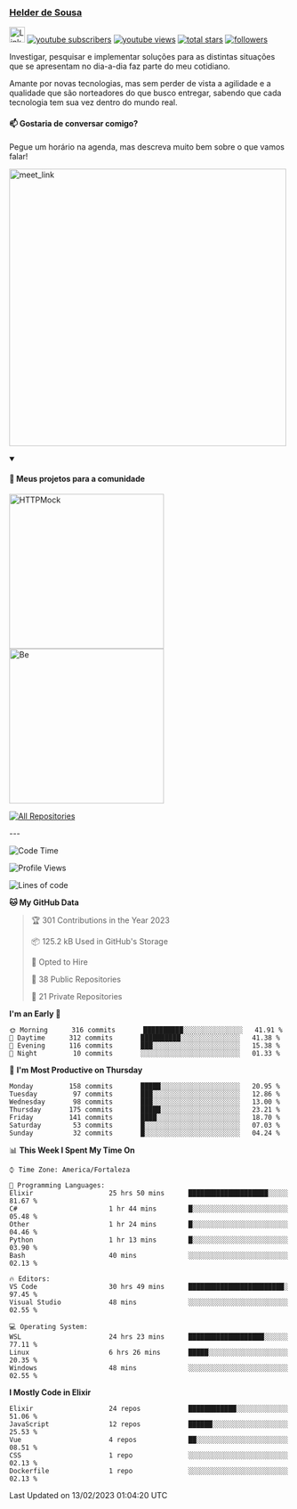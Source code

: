 <p align="left">
<a href="https://github.com/andridus">
    <h3>Helder de Sousa</h3></a>
</p>


<p align="left">
 <a href="https://linkedin.com/in/helder-de-sousa">
    <img height="28px" alt="Linkedin" title="Helder de Sousa" src="https://img.shields.io/badge/-linkedin-blue?style=flat-square&logo=Linkedin&logoColor=white&link=https://www.linkedin.com/in/helder-de-sousa""/></a>
  <a href="https://www.youtube.com/@vocedesenvolvedor?sub_confirmation=1">
    <img alt="youtube subscribers" title="Inscreva-se no canal Você, desenvolvedor" src="https://custom-icon-badges.demolab.com/youtube/channel/subscribers/UCh-qOj_p5CY_AfuR7fEYbwA?color=%23E05D44&label=V0CÊ,%20 DESENVOLVEDOR&logo=video&logoColor=white&style=for-the-badge&labelColor=CE4630""/></a>
  <a href="https://www.youtube.com/@vocedesenvolvedor">
    <img alt="youtube views" title="YouTube Visualizações" src="https://custom-icon-badges.demolab.com/youtube/channel/views/UCh-qOj_p5CY_AfuR7fEYbwA?color=%23E1AD0E&logo=video&logoColor=white&style=for-the-badge&labelColor=C79600"/></a>
  <a href="https://github.com/andridus?tab=repositories&sort=stargazers">
    <img alt="total stars" title="Total de Estrelas no GitHub" src="https://custom-icon-badges.demolab.com/github/stars/andridus?color=55960c&style=for-the-badge&labelColor=488207&logo=star"/></a>
  <a href="https://github.com/andridus?tab=followers">
    <img alt="followers" title="Siga-me on Github" src="https://custom-icon-badges.demolab.com/github/followers/andridus?color=236ad3&labelColor=1155ba&style=for-the-badge&logo=person-add&label=Follow&logoColor=white"/></a>
</p>

<p align="left">
 Investigar, pesquisar e implementar soluções para as distintas situações que se apresentam no dia-a-dia faz parte do meu cotidiano.

Amante por novas tecnologias, mas sem perder de vista a agilidade e a qualidade que são norteadores do que busco entregar, sabendo que cada tecnologia tem sua vez dentro do mundo real.
</p>

#### 📫 Gostaria de conversar comigo?

Pegue um horário na agenda, mas descreva muito bem sobre o que vamos falar!

<a href="https://calendly.com/andridus/30min" target="_blank"><img width="498" alt="meet_link" src="https://user-images.githubusercontent.com/15426564/144297439-f530f383-e73e-41e0-9914-a9b7d3f432e5.png"></a>


<details open>
  <summary><h4>📘 Meus projetos para a comunidade</h4></summary>

  <p align="left">
    <a href="https://github.com/andridus/httpmock"><img width="278" src="https://denvercoder1-github-readme-stats.vercel.app/api/pin/?username=andridus&repo=httpmock&theme=default&show_icons=true" alt="HTTPMock"></a>
    <a href="https://github.com/andridus/bee"><img width="278" src="https://denvercoder1-github-readme-stats.vercel.app/api/pin/?username=andridus&repo=bee&theme=default&show_icons=true" alt="Be"></a>

  </p>

  <a href="https://github.com/andridus?tab=repositories&sort=stargazers"><img alt="All Repositories" title="All Repositories" src="https://custom-icon-badges.demolab.com/badge/-Clique%20aqui%20para%20todos%20os%20meus%20repos-efefef?style=for-the-badge&logoColor=black&logo=repo"/></a>
</details>
---

<!--START_SECTION:waka-->
![Code Time](http://img.shields.io/badge/Code%20Time-73%20hrs%2026%20mins-blue)

![Profile Views](http://img.shields.io/badge/Profile%20Views-22-blue)

![Lines of code](https://img.shields.io/badge/From%20Hello%20World%20I%27ve%20Written-778%20Thousand%20lines%20of%20code-blue)

**🐱 My GitHub Data** 

> 🏆 301 Contributions in the Year 2023
 > 
> 📦 125.2 kB Used in GitHub's Storage 
 > 
> 💼 Opted to Hire
 > 
> 📜 38 Public Repositories 
 > 
> 🔑 21 Private Repositories  
 > 
**I'm an Early 🐤** 

```text
🌞 Morning      316 commits       ██████████░░░░░░░░░░░░░░░   41.91 % 
🌆 Daytime      312 commits       ██████████░░░░░░░░░░░░░░░   41.38 % 
🌃 Evening      116 commits       ███░░░░░░░░░░░░░░░░░░░░░░   15.38 % 
🌙 Night         10 commits       ░░░░░░░░░░░░░░░░░░░░░░░░░   01.33 % 

```
📅 **I'm Most Productive on Thursday** 

```text
Monday         158 commits       █████░░░░░░░░░░░░░░░░░░░░   20.95 % 
Tuesday         97 commits       ███░░░░░░░░░░░░░░░░░░░░░░   12.86 % 
Wednesday       98 commits       ███░░░░░░░░░░░░░░░░░░░░░░   13.00 % 
Thursday       175 commits       █████░░░░░░░░░░░░░░░░░░░░   23.21 % 
Friday         141 commits       ████░░░░░░░░░░░░░░░░░░░░░   18.70 % 
Saturday        53 commits       █░░░░░░░░░░░░░░░░░░░░░░░░   07.03 % 
Sunday          32 commits       █░░░░░░░░░░░░░░░░░░░░░░░░   04.24 % 

```


📊 **This Week I Spent My Time On** 

```text
⌚︎ Time Zone: America/Fortaleza

💬 Programming Languages: 
Elixir                   25 hrs 50 mins      ████████████████████░░░░░   81.67 % 
C#                       1 hr 44 mins        █░░░░░░░░░░░░░░░░░░░░░░░░   05.48 % 
Other                    1 hr 24 mins        █░░░░░░░░░░░░░░░░░░░░░░░░   04.46 % 
Python                   1 hr 13 mins        █░░░░░░░░░░░░░░░░░░░░░░░░   03.90 % 
Bash                     40 mins             ░░░░░░░░░░░░░░░░░░░░░░░░░   02.13 % 

🔥 Editors: 
VS Code                  30 hrs 49 mins      ████████████████████████░   97.45 % 
Visual Studio            48 mins             ░░░░░░░░░░░░░░░░░░░░░░░░░   02.55 % 

💻 Operating System: 
WSL                      24 hrs 23 mins      ███████████████████░░░░░░   77.11 % 
Linux                    6 hrs 26 mins       █████░░░░░░░░░░░░░░░░░░░░   20.35 % 
Windows                  48 mins             ░░░░░░░░░░░░░░░░░░░░░░░░░   02.55 % 

```

**I Mostly Code in Elixir** 

```text
Elixir                   24 repos            ████████████░░░░░░░░░░░░░   51.06 % 
JavaScript               12 repos            ██████░░░░░░░░░░░░░░░░░░░   25.53 % 
Vue                      4 repos             ██░░░░░░░░░░░░░░░░░░░░░░░   08.51 % 
CSS                      1 repo              ░░░░░░░░░░░░░░░░░░░░░░░░░   02.13 % 
Dockerfile               1 repo              ░░░░░░░░░░░░░░░░░░░░░░░░░   02.13 % 

```



 Last Updated on 13/02/2023 01:04:20 UTC
<!--END_SECTION:waka-->
